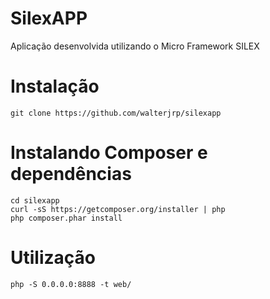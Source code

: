 SilexAPP
========

Aplicação desenvolvida utilizando o Micro Framework SILEX

Instalação
==========
```
git clone https://github.com/walterjrp/silexapp
```

Instalando Composer e dependências
==================================

```
cd silexapp
curl -sS https://getcomposer.org/installer | php
php composer.phar install
```

Utilização
===========

```
php -S 0.0.0.0:8888 -t web/
```
